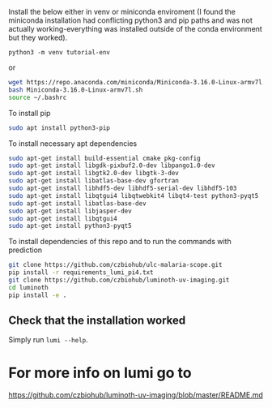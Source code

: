 Install the below either in venv or miniconda enviroment 
(I found the miniconda installation had conflicting python3 and pip paths and was not actually
working-everything was installed outside of the conda environment but they worked).

```
python3 -m venv tutorial-env
```

or 

```bash
wget https://repo.anaconda.com/miniconda/Miniconda-3.16.0-Linux-armv7l.sh
bash Miniconda-3.16.0-Linux-armv7l.sh
source ~/.bashrc
```

To install pip

```bash
sudo apt install python3-pip
```

To install necessary apt dependencies

```bash
sudo apt-get install build-essential cmake pkg-config
sudo apt-get install libgdk-pixbuf2.0-dev libpango1.0-dev
sudo apt-get install libgtk2.0-dev libgtk-3-dev
sudo apt-get install libatlas-base-dev gfortran
sudo apt-get install libhdf5-dev libhdf5-serial-dev libhdf5-103
sudo apt-get install libqtgui4 libqtwebkit4 libqt4-test python3-pyqt5
sudo apt-get install libatlas-base-dev
sudo apt-get install libjasper-dev
sudo apt-get install libqtgui4
sudo apt-get install python3-pyqt5
```

To install dependencies of this repo and to run the commands with prediction
```bash
git clone https://github.com/czbiohub/ulc-malaria-scope.git
pip install -r requirements_lumi_pi4.txt
git clone https://github.com/czbiohub/luminoth-uv-imaging.git
cd luminoth
pip install -e .
```

## Check that the installation worked

Simply run `lumi --help`.

# For more info on lumi go to 
https://github.com/czbiohub/luminoth-uv-imaging/blob/master/README.md
